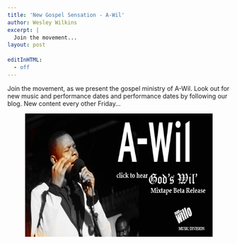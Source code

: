 ```yaml
---
title: 'New Gospel Sensation - A-Wil'
author: Wesley Wilkins
excerpt: |
  Join the movement...
layout: post

editInHTML:
  - off
---
```

Join the movement, as we present the gospel ministry of A-Wil. Look out for new music and performance dates and performance dates by following our blog. New content every other Friday…
  <figure><a href= "/2013/11/22/new-gospel-sensation-a-wil/"><img src="/images/2013/11/A-Wil-mixtape-blog-ad.jpg" alt="A-Wil-mixtape-blog-ad" width="560" height="278" class="" /></a></figure>
